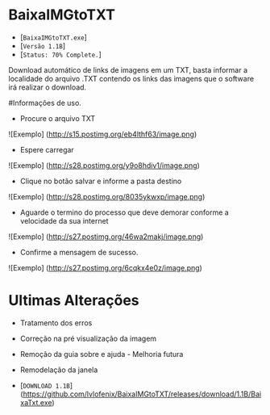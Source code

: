 # BaixaIMGtoTXT
* [`BaixaIMGtoTXT.exe`]
* [`Versão 1.1B`]
* [`Status: 70% Complete.`]

Download automático de links de imagens em um TXT, basta informar a localidade do arquivo .TXT contendo os links das imagens que o software irá realizar o download.


#Informações de uso.

* Procure o arquivo TXT

![Exemplo] (http://s15.postimg.org/eb4lthf63/image.png)

* Espere carregar

![Exemplo] (http://s28.postimg.org/y9o8hdiv1/image.png)

* Clique no botão salvar e informe a pasta destino

![Exemplo] (http://s28.postimg.org/8035ykwxp/image.png)

* Aguarde o termino do processo que deve demorar conforme a velocidade da sua internet

![Exemplo] (http://s27.postimg.org/46wa2makj/image.png)

* Confirme a mensagem de sucesso.

![Exemplo] (http://s27.postimg.org/6cqkx4e0z/image.png)

# Ultimas Alterações

* Tratamento dos erros
* Correção na pré visualização da imagem
* Remoção da guia sobre e ajuda - Melhoria futura
* Remodelação da janela

* [`DOWNLOAD 1.1B`] (https://github.com/lvlofenix/BaixaIMGtoTXT/releases/download/1.1B/BaixaTxt.exe)
